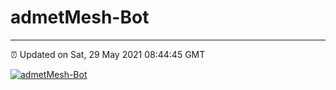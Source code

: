 # admetMesh-Bot
---
⏰ Updated on Sat, 29 May 2021 08:44:45 GMT

[![admetMesh-Bot](https://github.com/kotori-y/admetMesh-bot/actions/workflows/main.yml/badge.svg)](https://github.com/kotori-y/admetMesh-bot/actions/workflows/main.yml)
